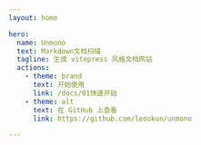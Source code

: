 ```yaml
---
layout: home

hero:
  name: Unmono
  text: Markdown文档扫描
  tagline: 生成 vitepress 风格文档网站
  actions:
    - theme: brand
      text: 开始使用
      link: /docs/01快速开始
    - theme: alt
      text: 在 GitHub 上查看
      link: https://github.com/leookun/unmono

---
```



